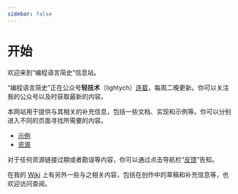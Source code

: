 ```yaml
---
sidebar: false
---
```

# 开始

欢迎来到“编程语言简史”信息站。

“编程语言简史”正在公众号**轻技术**（lightych）[连载](https://mp.weixin.qq.com/mp/appmsgalbum?__biz=MzI0OTQxNjQ4MA==&action=getalbum&album_id=1338601286555598848&scene=173)，每周二晚更新。你可以关注我的公众号以及时获取最新的内容。



本网站用于提供与其相关的补充信息，包括一些文档、实现和示例等。你可以分别进入不同的页面寻找所需要的内容。

- [示例](/examples/)
- [资源](/resources/)

对于任何资源链接过期或者勘误等内容，你可以通过点击导航栏“[反馈](https://github.com/kenpusney/bhpl/issues)”告知。

在我的 [Wiki](https://wiki.kimleo.net) 上有另外一些与之相关内容，包括在创作中的草稿和补充信息等，也欢迎访问查阅。
